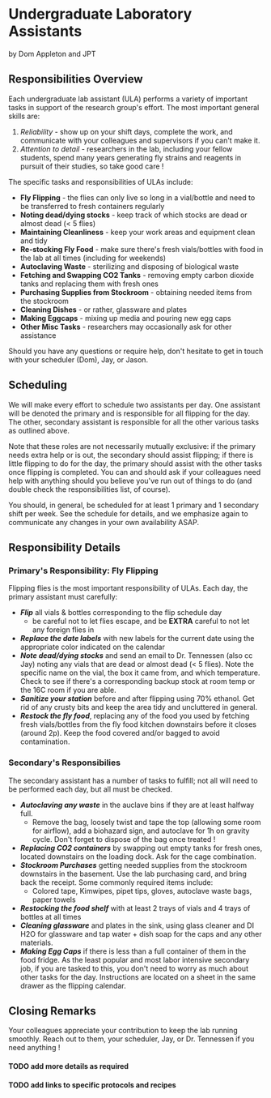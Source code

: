 # Undergraduate Laboratory Assistants

by Dom Appleton and JPT

## Responsibilities Overview

Each undergraduate lab assistant (ULA) performs a variety of important tasks in support of the research group's effort.  The most important general skills are:
1. *Reliability* - show up on your shift days, complete the work, and communicate with your colleagues and supervisors if you can't make it.
2. *Attention to detail* - researchers in the lab, including your fellow students, spend many years generating fly strains and reagents in pursuit of their studies, so take good care !

The specific tasks and responsibilities of ULAs include:
- **Fly Flipping** - the flies can only live so long in a vial/bottle and need to be transferred to fresh containers regularly
- **Noting dead/dying stocks** - keep track of which stocks are dead or almost dead (< 5 flies)
- **Maintaining Cleanliness** - keep your work areas and equipment clean and tidy
- **Re-stocking Fly Food** - make sure there's fresh vials/bottles with food in the lab at all times (including for weekends)
- **Autoclaving Waste** - sterilizing and disposing of biological waste
- **Fetching and Swapping CO2 Tanks** - removing empty carbon dioxide tanks and replacing them with fresh ones
- **Purchasing Supplies from Stockroom** - obtaining needed items from the stockroom
- **Cleaning Dishes** - or rather, glassware and plates
- **Making Eggcaps** - mixing up media and pouring new egg caps
- **Other Misc Tasks** - researchers may occasionally ask for other assistance

Should you have any questions or require help, don't hesitate to get in touch with your scheduler (Dom), Jay, or Jason.

## Scheduling

We will make every effort to schedule two assistants per day.  One assistant will be denoted the primary and is responsible for all flipping for the day.  The other, secondary assistant is responsible for all the other various tasks as outlined above.

Note that these roles are not necessarily mutually exclusive: if the primary needs extra help or is out, the secondary should assist flipping; if there is little flipping to do for the day, the primary should assist with the other tasks once flipping is completed.  You can and should ask if your colleagues need help with anything should you believe you've run out of things to do (and double check the responsibilities list, of course).

You should, in general, be scheduled for at least 1 primary and 1 secondary shift per week. See the schedule for details, and we emphasize again to communicate any changes in your own availability ASAP.

## Responsibility Details

### Primary's Responsibility: Fly Flipping

Flipping flies is the most important responsibility of ULAs.  Each day, the primary assistant must carefully:
- ***Flip*** all vials & bottles corresponding to the flip schedule day
    - be careful not to let flies escape, and be **EXTRA** careful to not let any foreign flies in
- ***Replace the date labels*** with new labels for the current date using the appropriate color indicated on the calendar
- ***Note dead/dying stocks*** and send an email to Dr. Tennessen (also cc Jay) noting any vials that are dead or almost dead (< 5 flies).  Note the specific name on the vial, the box it came from, and which temperature.  Check to see if there's a corresponding backup stock at room temp or the 16C room if you are able.
- ***Sanitize your station*** before and after flipping using 70% ethanol.  Get rid of any crusty bits and keep the area tidy and uncluttered in general.
- ***Restock the fly food***, replacing any of the food you used by fetching fresh vials/bottles from the fly food kitchen downstairs before it closes (around 2p).  Keep the food covered and/or bagged to avoid contamination.

### Secondary's Responsibilies

The secondary assistant has a number of tasks to fulfill; not all will need to be performed each day, but all must be checked.

- ***Autoclaving any waste*** in the auclave bins if they are at least halfway full.
    - Remove the bag, loosely twist and tape the top (allowing some room for airflow), add a biohazard sign, and autoclave for 1h on gravity cycle.  Don't forget to dispose of the bag once treated !
- ***Replacing CO2 containers*** by swapping out empty tanks for fresh ones, located downstairs on the loading dock.  Ask for the cage combination.
- ***Stockroom Purchases*** getting needed supplies from the stockroom downstairs in the basement.  Use the lab purchasing card, and bring back the receipt.  Some commonly required items include:
    - Colored tape, Kimwipes, pipet tips, gloves, autoclave waste bags, paper towels
- ***Restocking the food shelf*** with at least 2 trays of vials and 4 trays of bottles at all times
- ***Cleaning glassware*** and plates in the sink, using glass cleaner and DI H2O for glassware and tap water + dish soap for the caps and any other materials.
- ***Making Egg Caps*** if there is less than a full container of them in the food fridge. As the least popular and most labor intensive secondary job, if you are tasked to this, you don't need to worry as much about other tasks for the day.  Instructions are located on a sheet in the same drawer as the flipping calendar.

## Closing Remarks

Your colleagues appreciate your contribution to keep the lab running smoothly.  Reach out to them, your scheduler, Jay, or Dr. Tennessen if you need anything !

#### TODO add more details as required
#### TODO add links to specific protocols and recipes











